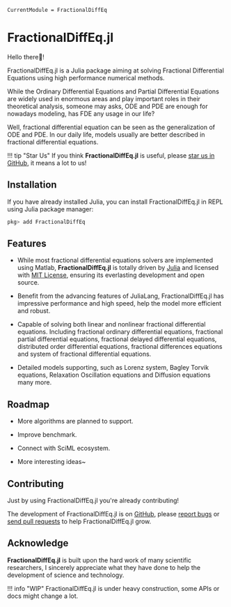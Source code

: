 ```@meta
CurrentModule = FractionalDiffEq
```

# FractionalDiffEq.jl

Hello there👋!

FractionalDiffEq.jl is a Julia package aiming at solving Fractional Differential Equations using high performance numerical methods.

While the Ordinary Differential Equations and Partial Differential Equations are widely used in enormous areas and play important roles in their theoretical analysis, someone may asks, ODE and PDE are enough for nowadays modeling, has FDE any usage in our life?

Well, fractional differential equation can be seen as the generalization of ODE and PDE. In our daily life, models usually are better described in fractional differential equations.

!!! tip "Star Us"
	If you think **FractionalDiffEq.jl** is useful, please [star us in GitHub](httpd://github.com/SciFracX/FractionalDiffEq.jl), it means a lot to us!

## Installation

If you have already installed Julia, you can install FractionalDiffEq.jl in REPL using Julia package manager:

```julia
pkg> add FractionalDiffEq
```

## Features

* While most fractional differential equations solvers are implemented using Matlab, **FractionalDiffEq.jl** is totally driven by [Julia](https://julialang.org/) and licensed with [MIT License](https://en.wikipedia.org/wiki/MIT_License), ensuring its everlasting development and open source.

* Benefit from the advancing features of JuliaLang, FractionalDiffEq.jl has impressive performance and high speed, help the model more efficient and robust.

* Capable of solving both linear and nonlinear fractional differential equations. Including fractional ordinary differential equations, fractional partial differential equations, fractional delayed differential equations, distributed order differential equations, fractional differences equations and system of fractional differential equations.

* Detailed models supporting, such as Lorenz system, Bagley Torvik equations, Relaxation Oscillation equations and Diffusion equations many more.

## Roadmap

* More algorithms are planned to support.

* Improve benchmark.

* Connect with SciML ecosystem.

* More interesting ideas~

## Contributing

Just by using FractionalDiffEq.jl you're already contributing!

The development of FractionalDiffEq.jl is on [GitHub](https://github.com/SciFracX/FractionalDiffEq.jl), please [report bugs](https://github.com/SciFracX/FractionalDiffEq.jl/issues) or [send pull requests](https://github.com/SciFracX/FractionalDiffEq.jl/pulls) to help FractionalDiffEq.jl grow.

## Acknowledge

**FractionalDiffEq.jl** is built upon the hard work of many scientific researchers, I sincerely appreciate what they have done to help the development of science and technology.

!!! info "WIP"
	FractionalDiffEq.jl is under heavy construction, some APIs or docs might change a lot.